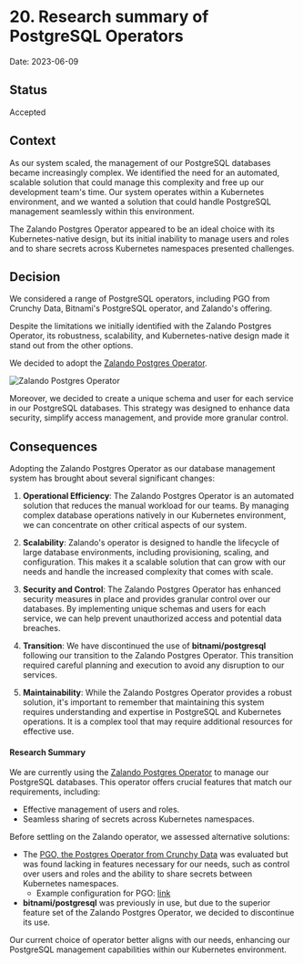 # 20. Research summary of PostgreSQL Operators

Date: 2023-06-09

## Status

Accepted

## Context

As our system scaled, the management of our PostgreSQL databases became increasingly complex. We identified the need 
for an automated, scalable solution that could manage this complexity and free up our development team's time. 
Our system operates within a Kubernetes environment, and we wanted a solution that could handle PostgreSQL management 
seamlessly within this environment. 

The Zalando Postgres Operator appeared to be an ideal choice with its Kubernetes-native design, 
but its initial inability to manage users and roles and to share secrets across Kubernetes namespaces 
presented challenges.

## Decision

We considered a range of PostgreSQL operators, including PGO from Crunchy Data, Bitnami's PostgreSQL operator, 
and Zalando's offering.

Despite the limitations we initially identified with the Zalando Postgres Operator, its robustness, scalability, 
and Kubernetes-native design made it stand out from the other options. 

We decided to adopt the [Zalando Postgres Operator](https://github.com/zalando/postgres-operator).

![Zalando Postgres Operator](https://postgres-operator.readthedocs.io/en/latest/diagrams/operator.png)

Moreover, we decided to create a unique schema and user for each service in our PostgreSQL databases. 
This strategy was designed to enhance data security, simplify access management, and provide more granular control.

## Consequences

Adopting the Zalando Postgres Operator as our database management system has brought about several significant changes:

1. **Operational Efficiency**: The Zalando Postgres Operator is an automated solution that reduces the manual workload 
  for our teams. By managing complex database operations natively in our Kubernetes environment, 
  we can concentrate on other critical aspects of our system.

2. **Scalability**: Zalando's operator is designed to handle the lifecycle of large database environments, 
  including provisioning, scaling, and configuration. This makes it a scalable solution that can grow with our needs and 
  handle the increased complexity that comes with scale.

3. **Security and Control**: The Zalando Postgres Operator has enhanced security measures in place and provides 
  granular control over our databases. By implementing unique schemas and users for each service, we can help prevent 
  unauthorized access and potential data breaches.

4. **Transition**: We have discontinued the use of **bitnami/postgresql** following our transition 
  to the Zalando Postgres Operator. This transition required careful planning and execution to avoid 
  any disruption to our services.

5. **Maintainability**: While the Zalando Postgres Operator provides a robust solution, it's important to remember 
  that maintaining this system requires understanding and expertise in PostgreSQL and Kubernetes operations. 
  It is a complex tool that may require additional resources for effective use.

#### Research Summary

We are currently using the [Zalando Postgres Operator](https://github.com/zalando/postgres-operator) 
to manage our PostgreSQL databases. This operator offers crucial features that match our requirements, including:

 - Effective management of users and roles.
 - Seamless sharing of secrets across Kubernetes namespaces.

Before settling on the Zalando operator, we assessed alternative solutions:

- The [PGO, the Postgres Operator from Crunchy Data](https://access.crunchydata.com/documentation/postgres-operator/v5/) 
  was evaluated but was found lacking in features necessary for our needs, such as control over users and roles and 
  the ability to share secrets between Kubernetes namespaces.
  - Example configuration for PGO: [link](./proof/ADR-0020/postgres-cluster.yaml)
- **bitnami/postgresql** was previously in use, but due to the superior feature set of the Zalando Postgres Operator, 
  we decided to discontinue its use.

Our current choice of operator better aligns with our needs, enhancing our PostgreSQL management capabilities 
within our Kubernetes environment.
